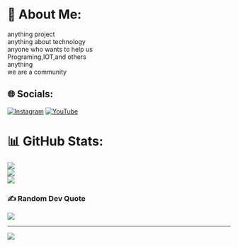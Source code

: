 # 💫 About Me:
anything project<br>anything about technology<br>anyone who wants to help us<br>Programing,IOT,and others<br>anything<br>we are a community


## 🌐 Socials:
[![Instagram](https://img.shields.io/badge/Instagram-%23E4405F.svg?logo=Instagram&logoColor=white)](https://instagram.com/ISP_unimal) [![YouTube](https://img.shields.io/badge/YouTube-%23FF0000.svg?logo=YouTube&logoColor=white)](https://youtube.com/@ISPUnimal) 
# 📊 GitHub Stats:
![](https://github-readme-stats.vercel.app/api?username=ISPunimal&theme=dark&hide_border=false&include_all_commits=false&count_private=false)<br/>
![](https://github-readme-streak-stats.herokuapp.com/?user=ISPunimal&theme=dark&hide_border=false)<br/>
![](https://github-readme-stats.vercel.app/api/top-langs/?username=ISPunimal&theme=dark&hide_border=false&include_all_commits=false&count_private=false&layout=compact)

### ✍️ Random Dev Quote
![](https://quotes-github-readme.vercel.app/api?type=horizontal&theme=radical)

---
[![](https://visitcount.itsvg.in/api?id=ISPunimal&icon=0&color=0)](https://visitcount.itsvg.in)

<!-- Proudly created with GPRM ( https://gprm.itsvg.in ) -->
